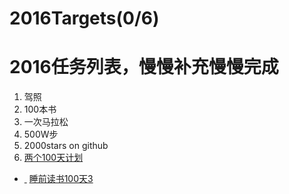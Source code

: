 # 2016Targets(0/6)
# 2016任务列表，慢慢补充慢慢完成
1. 驾照
2. 100本书
3. 一次马拉松
4. 500W步
5. 2000stars on github
6. [两个100天计划][1]
- [ ]() [睡前读书100天]()[3]()

[1]:	100days
